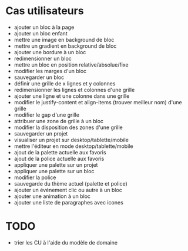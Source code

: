 # Cas utilisateurs
- ajouter un bloc à la page
- ajouter un bloc enfant
- mettre une image en background de bloc
- mettre un gradient en background de bloc
- ajouter une bordure à un bloc
- redimensionner un bloc
- mettre un bloc en position relative/absolue/fixe
- modifier les marges d'un bloc
- sauvegarder un bloc
- définir une grille de x lignes et y colonnes
- redimensionner les lignes et colonnes d'une grille
- ajouter une ligne et une colonne dans une grille
- modifier le justify-content et align-items (trouver meilleur nom) d'une grille
- modifier le gap d'une grille
- attribuer une zone de grille à un bloc
- modifier la disposition des zones d'une grille
- sauvegarder un projet
- visualiser un projet sur desktop/tablette/mobile
- mettre l'éditeur en mode desktop/tablette/mobile
- ajout de la palette actuelle aux favoris
- ajout de la police actuelle aux favoris
- appliquer une palette sur un projet
- appliquer une palette sur un bloc
- modifier la police
- sauvegarde du thème actuel (palette et police)
- ajouter un événement clic ou autre à un bloc
- ajouter une animation à un bloc
- ajouter une liste de paragraphes avec icones

# TODO 
- trier les CU à l'aide du modèle de domaine
